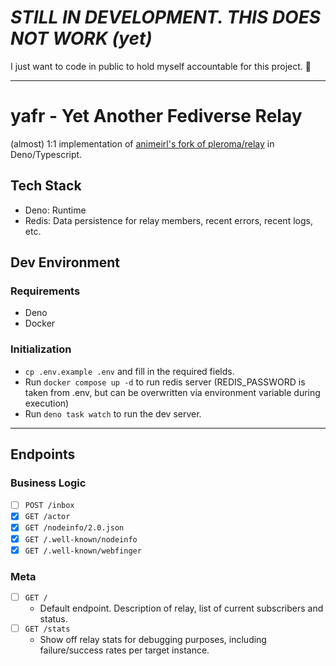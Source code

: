 # *STILL IN DEVELOPMENT. THIS DOES NOT WORK (yet)*

I just want to code in public to hold myself accountable for this project. 🤣

---

# yafr - Yet Another Fediverse Relay

(almost) 1:1 implementation of
[animeirl's fork of pleroma/relay](https://git.pleroma.social/animeirl/relay) in
Deno/Typescript.

## Tech Stack

- Deno: Runtime
- Redis: Data persistence for relay members, recent errors, recent logs, etc.

## Dev Environment

### Requirements

- Deno
- Docker

### Initialization

- `cp .env.example .env` and fill in the required fields.
- Run `docker compose up -d` to run redis server (REDIS_PASSWORD is taken from
  .env, but can be overwritten via environment variable during execution)
- Run `deno task watch` to run the dev server.

---

## Endpoints

### Business Logic

- [ ] `POST /inbox`
- [x] `GET /actor`
- [x] `GET /nodeinfo/2.0.json`
- [x] `GET /.well-known/nodeinfo`
- [x] `GET /.well-known/webfinger`

### Meta

- [ ] `GET /`
  - Default endpoint. Description of relay, list of current subscribers and
    status.
- [ ] `GET /stats`
  - Show off relay stats for debugging purposes, including failure/success rates
    per target instance.
